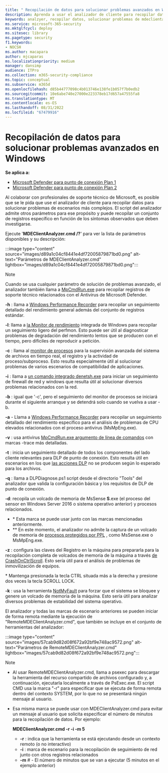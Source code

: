 ```yaml
---
title: " Recopilación de datos para solucionar problemas avanzados en Windows"
description: Aprenda a usar el analizador de cliente para recopilar datos para escenarios complejos de solución de problemas.
keywords: analzyer, recopilar datos, solucionar problemas de mdeclientanalyzer, solución de problemas avanzada
ms.service: microsoft-365-security
ms.mktglfcycl: deploy
ms.sitesec: library
ms.pagetype: security
f1.keywords:
- NOCSH
ms.author: macapara
author: mjcaparas
ms.localizationpriority: medium
manager: dansimp
audience: ITPro
ms.collection: m365-security-compliance
ms.topic: conceptual
ms.subservice: m365d
ms.openlocfilehash: d85b44777098c4b013746e138fe1b057f7b0edb2
ms.sourcegitcommit: 10e6abe740e27000e223378eb17d657a47555fa8
ms.translationtype: MT
ms.contentlocale: es-ES
ms.lasthandoff: 08/31/2022
ms.locfileid: "67479916"
---
```

# <a name="data-collection-for-advanced-troubleshooting-on-windows"></a> Recopilación de datos para solucionar problemas avanzados en Windows

**Se aplica a:**
- [Microsoft Defender para punto de conexión Plan 1](https://go.microsoft.com/fwlink/p/?linkid=2154037)
- [Microsoft Defender para punto de conexión Plan 2](https://go.microsoft.com/fwlink/p/?linkid=2154037)

Al colaborar con profesionales de soporte técnico de Microsoft, es posible que se le pida que use el analizador de cliente para recopilar datos para solucionar problemas de escenarios más complejos. El script del analizador admite otros parámetros para ese propósito y puede recopilar un conjunto de registros específico en función de los síntomas observados que deben investigarse.

Ejecute '**MDEClientAnalyzer.cmd /?**' para ver la lista de parámetros disponibles y su descripción:

:::image type="content" source="images/d89a1c04cf8441e4df72005879871bd0.png" alt-text="Parámetros de MDEClientAnalyzer.cmd" lightbox="images/d89a1c04cf8441e4df72005879871bd0.png":::

> [!NOTE]
> Cuando se usa cualquier parámetro de solución de problemas avanzado, el analizador también llama a [MpCmdRun.exe](/microsoft-365/security/defender-endpoint/command-line-arguments-microsoft-defender-antivirus) para recopilar registros de soporte técnico relacionados con el Antivirus de Microsoft Defender.

**-h** : llama a [Windows Performance Recorder](/windows-hardware/test/wpt/wpr-command-line-options) para recopilar un seguimiento detallado del rendimiento general además del conjunto de registros estándar.

**-l**: llama a [la Monitor de rendimiento](/windows-server/remote/remote-desktop-services/rds-rdsh-performance-counters) integrada de Windows para recopilar un seguimiento ligero del perfmon. Esto puede ser útil al diagnosticar problemas de degradación del rendimiento lentos que se producen con el tiempo, pero difíciles de reproducir a petición.

**-c** : llama al [monitor de procesos](/sysinternals/downloads/procmon) para la supervisión avanzada del sistema de archivos en tiempo real, el registro y la actividad de proceso/subproceso. Esto resulta especialmente útil al solucionar problemas de varios escenarios de compatibilidad de aplicaciones.

**-i** : llama a [ un comando integrado denetsh.exe](/windows/win32/winsock/netsh-exe) para iniciar un seguimiento de firewall de red y windows que resulta útil al solucionar diversos problemas relacionados con la red.

**-b** : igual que '-c', pero el seguimiento del monitor de procesos se iniciará durante el siguiente arranque y se detendrá solo cuando se vuelva a usar -b.

**-a** - Llama a [Windows Performance Recorder](/windows-hardware/test/wpt/wpr-command-line-options) para recopilar un seguimiento detallado del rendimiento específico para el análisis de problemas de CPU elevados relacionados con el proceso antivirus (MsMpEng.exe).

**-v** : usa antivirus [MpCmdRun.exe argumento de línea de comandos](/windows/security/threat-protection/microsoft-defender-antivirus/command-line-arguments-microsoft-defender-antivirus) con marcas -trace más detalladas.

**-t** : inicia un seguimiento detallado de todos los componentes del lado cliente relevantes para DLP de punto de conexión. Esto resulta útil en escenarios en los que [las acciones DLP](/microsoft-365/compliance/endpoint-dlp-learn-about#endpoint-activities-you-can-monitor-and-take-action-on) no se producen según lo esperado para los archivos.

**-q** : llama a DLPDiagnose.ps1 script desde el directorio "Tools" del analizador que valida la configuración básica y los requisitos de DLP de punto de conexión.

**-d**: recopila un volcado de memoria de MsSense **S**.exe (el proceso del sensor en Windows Server 2016 o sistema operativo anterior) y procesos relacionados.

- \* Esta marca se puede usar junto con las marcas mencionadas anteriormente.
- \*\* En este momento, el analizador no admite la captura de un volcado de memoria de [procesos protegidos por PPL](/windows-hardware/drivers/install/early-launch-antimalware) , como MsSense.exe o MsMpEng.exe.

**-z** : configura las claves del Registro en la máquina para prepararla para la recopilación completa de volcados de memoria de la máquina a través [de CrashOnCtrlScroll](/windows-hardware/drivers/debugger/forcing-a-system-crash-from-the-keyboard). Esto sería útil para el análisis de problemas de inmovilización de equipos.

\* Mantenga presionada la tecla CTRL situada más a la derecha y presione dos veces la tecla SCROLL LOCK.

**-k** : usa la herramienta [NotMyFault](/sysinternals/downloads/notmyfault) para forzar que el sistema se bloquee y genere un volcado de memoria de la máquina. Esto sería útil para analizar diversos problemas de estabilidad del sistema operativo.

El analizador y todas las marcas de escenario anteriores se pueden iniciar de forma remota mediante la ejecución de "RemoteMDEClientAnalyzer.cmd", que también se incluye en el conjunto de herramientas del analizador:

:::image type="content" source="images/57cab9d82d08f672a92bf9e748ac9572.png" alt-text="Parámetros de RemoteMDEClientAnalyzer.cmd" lightbox="images/57cab9d82d08f672a92bf9e748ac9572.png":::

> [!NOTE]
>
> - Al usar RemoteMDEClientAnalyzer.cmd, llama a psexec para descargar la herramienta del recurso compartido de archivos configurado y, a continuación, ejecutarla localmente a través de PsExec.exe.
    El script CMD usa la marca "-r" para especificar que se ejecuta de forma remota dentro del contexto SYSTEM, por lo que no se presentará ningún mensaje al usuario.
> - Esa misma marca se puede usar con MDEClientAnalyzer.cmd para evitar un mensaje al usuario que solicita especificar el número de minutos para la recopilación de datos. Por ejemplo:
>
>    **MDEClientAnalyzer.cmd -r -i -m 5**
>
>   - **-r** : indica que la herramienta se está ejecutando desde un contexto remoto (o no interactivo)
>   - **-i** : marca de escenario para la recopilación de seguimiento de red junto con otros registros relacionados
>   - **-m** \# - El número de minutos que se van a ejecutar (5 minutos en el ejemplo anterior)

